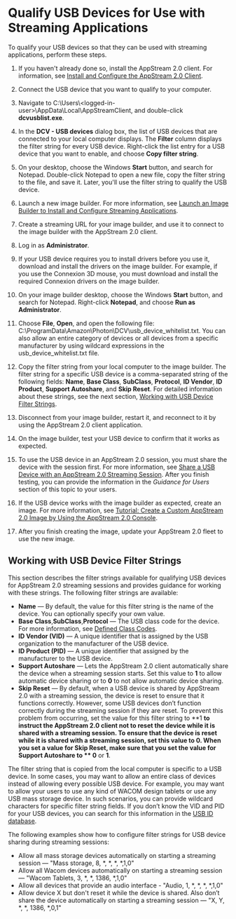 # Qualify USB Devices for Use with Streaming Applications<a name="qualify-usb-devices"></a>

To qualify your USB devices so that they can be used with streaming applications, perform these steps\. 

1. If you haven't already done so, install the AppStream 2\.0 client\. For information, see [Install and Configure the AppStream 2\.0 Client](install-configure-client.md)\.

1. Connect the USB device that you want to qualify to your computer\.

1. Navigate to C:\\Users\\<logged\-in\-user>\\AppData\\Local\\AppStreamClient, and double\-click **dcvusblist\.exe**\.

1. In the **DCV \- USB devices** dialog box, the list of USB devices that are connected to your local computer displays\. The **Filter** column displays the filter string for every USB device\. Right\-click the list entry for a USB device that you want to enable, and choose **Copy filter string**\. 

1. On your desktop, choose the Windows **Start** button, and search for Notepad\. Double\-click Notepad to open a new file, copy the filter string to the file, and save it\. Later, you'll use the filter string to qualify the USB device\.

1. Launch a new image builder\. For more information, see [Launch an Image Builder to Install and Configure Streaming Applications](tutorial-image-builder-create.md)\.

1. Create a streaming URL for your image builder, and use it to connect to the image builder with the AppStream 2\.0 client\. 

1. Log in as **Administrator**\. 

1. If your USB device requires you to install drivers before you use it, download and install the drivers on the image builder\. For example, if you use the Connexion 3D mouse, you must download and install the required Connexion drivers on the image builder\. 

1. On your image builder desktop, choose the Windows **Start** button, and search for Notepad\. Right\-click **Notepad**, and choose **Run as Administrator**\.

1. Choose **File**, **Open**, and open the following file: C:\\ProgramData\\Amazon\\Photon\\DCV\\usb\_device\_whitelist\.txt\. You can also allow an entire category of devices or all devices from a specific manufacturer by using wildcard expressions in the usb\_device\_whitelist\.txt file\. 

1. Copy the filter string from your local computer to the image builder\. The filter string for a specific USB device is a comma\-separated string of the following fields: **Name**, **Base Class**, **SubClass**, **Protocol**, **ID Vendor**, **ID Product**, **Support Autoshare**, and **Skip Reset**\. For detailed information about these strings, see the next section, [Working with USB Device Filter Strings](#USB-device-filter-strings)\.

1. Disconnect from your image builder, restart it, and reconnect to it by using the AppStream 2\.0 client application\. 

1. On the image builder, test your USB device to confirm that it works as expected\.

1. To use the USB device in an AppStream 2\.0 session, you must share the device with the session first\. For more information, see [Share a USB Device with an AppStream 2\.0 Streaming Session](share-usb-devices-with-session.md)\. After you finish testing, you can provide the information in the *Guidance for Users* section of this topic to your users\.

1. If the USB device works with the image builder as expected, create an image\. For more information, see [Tutorial: Create a Custom AppStream 2\.0 Image by Using the AppStream 2\.0 Console](tutorial-image-builder.md)\.

1. After you finish creating the image, update your AppStream 2\.0 fleet to use the new image\.

## Working with USB Device Filter Strings<a name="USB-device-filter-strings"></a>

This section describes the filter strings available for qualifying USB devices for AppStream 2\.0 streaming sessions and provides guidance for working with these strings\. The following filter strings are available:
+ **Name** — By default, the value for this filter string is the name of the device\. You can optionally specify your own value\.
+ **Base Class**,**SubClass**,**Protocol** — The USB class code for the device\. For more information, see [Defined Class Codes](https://www.usb.org/defined-class-codes)\.
+ **ID Vendor \(VID\)** — A unique identifier that is assigned by the USB organization to the manufacturer of the USB device\.
+ **ID Product \(PID\)** — A unique identifier that assigned by the manufacturer to the USB device\. 
+ **Support Autoshare** — Lets the AppStream 2\.0 client automatically share the device when a streaming session starts\. Set this value to **1** to allow automatic device sharing or to **0** to not allow automatic device sharing\.
+ **Skip Reset** — By default, when a USB device is shared by AppStream 2\.0 with a streaming session, the device is reset to ensure that it functions correctly\. However, some USB devices don’t function correctly during the streaming session if they are reset\. To prevent this problem from occurring, set the value for this filter string to **1 **to instruct the AppStream 2\.0 client not to reset the device while it is shared with a streaming session\. To ensure that the device is reset while it is shared with a streaming session, set this value to **0**\. When you set a value for **Skip Reset**, make sure that you set the value for **Support Autoshare** to ** 0** or **1**\.

 The filter string that is copied from the local computer is specific to a USB device\. In some cases, you may want to allow an entire class of devices instead of allowing every possible USB device\. For example, you may want to allow your users to use any kind of WACOM design tablets or use any USB mass storage device\. In such scenarios, you can provide wildcard characters for specific filter string fields\. If you don’t know the VID and PID for your USB devices, you can search for this information in the [USB ID database](https://www.the-sz.com/products/usbid/index.php)\. 

The following examples show how to configure filter strings for USB device sharing during streaming sessions:
+ Allow all mass storage devices automatically on starting a streaming session — "Mass storage, 8, \*, \*, \*, \*,1,0"
+ Allow all Wacom devices automatically on starting a streaming session — "Wacom Tablets, 3, \*, \*, 1386, \*,1,0"
+ Allow all devices that provide an audio interface \- "Audio, 1, \*, \*, \*, \*,1,0"
+ Allow device X but don't reset it while the device is shared\. Also don’t share the device automatically on starting a streaming session — "X, Y, \*, \*, 1386, \*,0,1" 